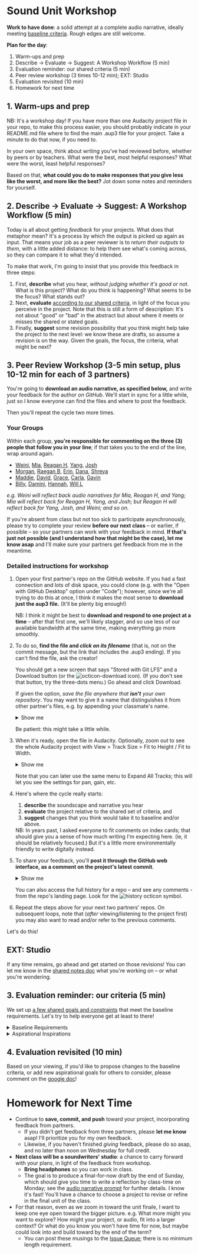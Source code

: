 
# Sound Unit Workshop

**Work to have done**: a solid attempt at a complete audio narrative, ideally meeting <a href="https://bit.ly/cdm{{site.course.slugterm}}-notes">baseline criteria</a>. Rough edges are still welcome.

**Plan for the day**:

1. Warm-ups and prep
2. Describe -> Evaluate -> Suggest: A Workshop Workflow (5 min)
3. Evaluation reminder: our shared criteria (5 min)
4. Peer review workshop (3 times 10-12 min); EXT: Studio
5. Evaluation revisited (10 min)
6. Homework for next time

## 1. Warm-ups and prep

<div class="alert alert-warning">
NB: It's a workshop day! If you have more than one Audacity project file in your repo, to make this process easier, you should probably indicate in your README.md file where to find the main .aup3 file for your project. Take a minute to do that now, if you need to.
</div>

In your own space, think about writing you've had reviewed before, whether by peers or by teachers. What were the best, most helpful responses? What were the worst, least helpful responses?

Based on that, **what could you do to make responses that _you_ give less like the worst, and more like the best?** Jot down some notes and reminders for yourself.

<!-- A lot of peer review fails because it falls to one of two extremes: noncommittal nods, or non-stop nitpicking. Neither really takes advantage of the output we have in front of us. Describe/Evaluate/Suggest helps avoid some of the potential pitfalls of peer review. -->


## 2. Describe -> Evaluate -> Suggest: A Workshop Workflow (5 min)

Today is all about getting _feedback_ for your projects. What does that metaphor mean? It's a process by which the output is picked up again as input. That means your job as a peer reviewer is to _return their outputs to them_, with a little added distance: to help them see what's coming across, so they can compare it to what they'd intended. <!-- A lot of times as writers, including as soundwriters, we don't even know if our audience is getting the main point we want to get across. This is a way of finding out. -->


To make that work, I'm going to insist that you provide this feedback in three steps:
<div class="alert alert-info">
    <ol>
        <li> First, <strong>describe</strong> what you hear, <em>without judging whether it's good or not</em>. What is this project? What do you think is happening? What seems to be the focus? What stands out? </li>
        <li>Next, <strong>evaluate</strong> <a href="https://github.com/benmiller314/audio-narrative-{{site.course.slugterm}}?tab=readme-ov-file#generative-constraints">according to our shared criteria</a>, in light of the focus you perceive in the project. Note that this is still a form of description: It's not about "good" or "bad" in the abstract but about where it meets or misses the shared or stated goals.</li>
        <li>Finally, <strong>suggest</strong> some revision possibility that you think might help take the project to the next level: we know these are drafts, so assume a revision is on the way. Given the goals, the focus, the criteria, what might be next? <!-- Pose your comments as a suggestion, not a command: and interpret comments you receive as suggestions, not commands. --></li>
    </ol>
</div>


## 3. Peer Review Workshop (3-5 min setup, plus 10-12 min for each of 3 partners)

You're going to **download an audio narrative, as specified below,** and write your feedback for the author _on GitHub_. We'll start in sync for a little while, just so I know everyone can find the files and where to post the feedback.

Then you'll repeat the cycle two more times.

### Your Groups

Within each group, **you're responsible for commenting on the three (3) people that follow you in your line**; if that takes you to the end of the line, wrap around again.

* <a href='https://github.com/wex59/audio-narrative-2025spring'>Weini</a>, <a href='https://github.com/mschnelk/audio-narrative-2025spring'>Mia</a>, <a href='https://github.com/reagan-h6/audio-narrative-2025spring'>Reagan H</a>, <a href='https://github.com/2004Moonlove/audio-narrative-2025spring'>Yang</a>, <a href='https://github.com/JoshKrym/audio-narrative-2025spring'>Josh</a>
* <a href='https://github.com/morganfilar/audio-narrative-2025spring'>Morgan</a>, <a href='https://github.com/raeganbest/audio-narrative-2025spring'>Raegan B</a>, <a href='https://github.com/erinkelly25/audio-narrative-2025spring'>Erin</a>, <a href='https://github.com/DAB367/audio-narrative-2025spring'>Dana</a>, <a href='https://github.com/src141/audio-narrative-2025spring'>Shreya</a>
* <a href='https://github.com/mconley25/audio-narrative-2025spring'>Maddie</a>, <a href='https://github.com/davidaltman920/audio-narrative-2025spring'>David</a>, <a href='https://github.com/longworthgrace23/audio-narrative-2025spring'>Grace</a>, <a href='https://github.com/Cferzoco/audio-narrative-2025spring'>Carla</a>, <a href='https://github.com/gavin-abramowitz/audio-narrative-2025spring'>Gavin</a>
* <a href='https://github.com/WLD10/audio-narrative-2025spring'>Billy</a>, <a href='https://github.com/daminidwivedi/audio-narrative-2025spring'>Damini</a>, <a href='https://github.com/hanbos09/audio-narrative-2025spring'>Hannah</a>, <a href='https://github.com/wills-projects/audio-narrative-2025spring'>Will L</a>

_e.g. Weini will reflect back audio narratives for Mia, Reagan H, and Yang; Mia will reflect back for Reagan H, Yang, and Josh; but Reagan H will reflect back for Yang, Josh, and Weini; and so on._

<aside class="alert alert-white">
If you're absent from class but not too sick to participate asynchronously, please try to complete your review <strong>before our next class</strong> – or earlier, if possible – so your partners can work with your feedback in mind. <strong>If that's just not possible (and I understand how that might be the case), let me know asap</strong> and I'll make sure your partners get feedback from me in the meantime. <!-- Saturday morning would be the latest when it might still be helpful, so that's the official async deadline; just confirm that you've pulled the latest version whenever you start. -->
</aside>



### Detailed instructions for workshop

<ol>
    <li>
        <p>Open your first partner's repo on the GitHub website. If you had a fast connection and lots of disk space, you could clone (e.g. with the "Open with GitHub Desktop" option under "Code"); however, since we're all trying to do this at once, I think it makes the most sense to <strong>download just the aup3 file.</strong> (It'll be plenty big enough!)</p>
        <div class="alert alert-warning">NB: I think it might be best to <strong>download and respond to one project at a time</strong> – after that first one, we'll likely stagger, and so use less of our available bandwidth at the same time, making everything go more smoothly.</div>
    </li>
    <li>
        <p>To do so, <strong>find the file and <em>click on its filename</em></strong> (that is, not on the commit message, but the link that includes the .aup3 ending). If you can't find the file, ask the creator!</p>
        <p>You should get a new screen that says "Stored with Git LFS" and a Download button (or the <img src="https://icongr.am/octicons/download.svg?size=16&color=currentColor" alt="octicon-download"> icon). (If you don't see that button, try the three-dots menu.) Go ahead and click Download.</p>
        <p>If given the option, <em>save the file anywhere that <strong>isn't</strong> your own repository</em>. You may want to give it a name that distinguishes it from other partner's files, e.g. by appending your classmate's name.</p>
        <details><summary>Show me</summary>
            <figure role="figure">
                <img src="../assets/img/github--download-one-file.gif" alt="screencast of downloading a single file"/>
                <figcaption>To download a single file from GitHub, click on that file's name. <em>GIF made with <a href="https://www.cockos.com/licecap/">LICEcap</a></em>.</figcaption>
            </figure>
        </details>
        <p>Be patient: this might take a little while.</p>
    </li>
    <li>
        <p>When it's ready, open the file in Audacity. Optionally, zoom out to see the whole Audacity project with View > Track Size > Fit to Height / Fit to Width.</p>
        <details><summary>Show me</summary>
            <figure role="figure">
                <img src="../assets/img/audacity--fit-to-height-and-width.png" alt="Audacity's View menu, with Track Size options highlighted">
                <figcaption>View menu options. Keyboard shortcuts can adjust track sizes as well.</figcaption>
            </figure>
        </details>
        <p>Note that you can later use the same menu to Expand All Tracks; this will let you see the settings for pan, gain, etc.</p>
    </li>
    <li><p>Here's where the cycle really starts:</p>
        <ol>
            <li><strong>describe</strong> the soundscape and narrative you hear</li>
            <li><strong>evaluate</strong> the project relative to the shared set of criteria, and</li>
            <li><strong>suggest</strong> changes that you think would take it to baseline and/or above.</li>
        </ol>
        <aside class="alert alert-info">NB: In years past, I asked everyone to fit comments on index cards; that should give you a sense of how much writing I'm expecting here. (ie, it should be relatively focused.) But it's a little more environmentally friendly to write digitally instead.</aside>
    </li>
    <li>
        <p>To share your feedback, you'll <strong>post it through the GitHub web interface, as a comment on the project's latest commit</strong>. </p>
        <details><summary>Show me</summary>
            <p>If you still have the .aup3 file page open, look for a hyperlinked jumble of 7 letters and numbers near a timestamp and a clock symbol; it's usually straight up from the download button. Clicking there should show you the diffs – i.e. what's changed in this commit. Scroll to the bottom, and you'll see a comment box very similar to what you've used on the Issue Queue. Leave your describe/evaluate/suggest notes there!</p>
            <figure role="figure">
                <img src="../assets/img/workshop--where-to-leave-comments.gif" alt="screencast: finding the latest commit for a file"/>
                <figcaption>You can leave comments on any particular commit using the GitHub website. <em>GIF made with <a href="https://www.cockos.com/licecap/">LICEcap</a></em>.
                </figcaption>
            </figure>
        </details>
        <p>You can also access the full history for a repo – and see any comments - from the repo's landing page. Look for the <img src="https://icongr.am/octicons/history.svg?size=16&color=currentColor" alt="history octicon"> symbol.</p>
    </li>
    <li>Repeat the steps above for your next two partners' repos. On subsequent loops, note that (<em>after</em> viewing/listening to the project first) you may also want to read and/or refer to the previous comments.</li>
</ol>

<div class="alert alert-success">
Let's do this!
</div>


## EXT: Studio
If any time remains, go ahead and get started on those revisions! You can let me know in the [shared notes doc](https://bit.ly/cdm{{site.course.slugterm}}-notes) what you're working on – or what you're wondering.


## 3. Evaluation reminder: our criteria (5 min)
We set up [a few shared goals and constraints](https://bit.ly/cdm{{site.course.slugterm}}-notes) that meet the baseline requirements. Let's try to help everyone get at least to there!

<details><summary><a title="as of Wed 2025-01-29">Baseline Requirements</a></summary>
    <p>For a minimum grade of B, all projects for this unit <em>must</em>...</p>
    <ul>
        <li>Play for 1:30-4 minutes</li>
        <li>Have something happen or change during the piece (e.g. a shift in location, a discrete event)</li>
        <li>Contain at least one sound originally recorded by you</li>
        <li>Contain at least one sound not recorded by you, but which you have permission (e.g. Creative Commons license, fair use, etc) to use</li>
        <li>List and credit file sources used, including your means of establishing permission</li>
        <li>Have three layers (tracks) of sound overlapping at least once in the file</li>
        <li>Meet deadlines and requirements from the chart below (see: citation, reflection, project title in README)</li>
        <li>Export a playable ("rendered") .mp3 file</li>
    </ul>
</details>

<details><summary><a title="as of Wed 2025-01-29">Aspirational Inspirations</a></summary>
    <p>To target (but not guarantee) a grade above a B, the best projects for this unit <em>may</em>...</p>
    <ul>
        <li>Use relative volume and other effects to signal distance</li>
        <li>Use left/right pan and low/high pass filters to create a sense of (locations in) space</li>
        <li>Have a clear organizational scheme you can articulate in your reflection
        <ul dir="auto">
        <li>e.g. Seamlessly blend clips from disparate sources</li>
        <li>e.g. Use sharp cuts to signal scene changes</li>
        <li>e.g. Have an emotional or intellectual arc reflected in background music</li>
        <li>etc.</li>
        </ul>
        </li>
        <li>Show evidence (e.g. from workshop feedback) that audience interpretation matches what you intended</li>
        <li>Use Audacity effects or tools that are new to you</li>
        <li>Write clear commit messages that signal your process and progress</li>
        <li>Include a text transcript of your audio file for accessibility and improved search</li>
        </ul>
</details>


## 4. Evaluation revisited (10 min)
Based on your viewing, if you'd like to propose changes to the baseline criteria, or add new aspirational goals for others to consider, please comment on the [google doc](https://bit.ly/cdm{{site.course.slugterm}}-notes#heading=h.a7m7rjwmokeg)!


# Homework for Next Time

* Continue to **save, commit, and push** toward your project, incorporating feedback from partners.
    - If you didn't get feedback from three partners, please **let me know** asap! I'll prioritize you for my own feedback.
    - Likewise, if you haven't finished *giving* feedback, please do so asap, and no later than noon on Wednesday for full credit.
* **Next class will be a soundwriters' studio**: a chance to carry forward with your plans, in light of the feedback from workshop.
    - **Bring headphones** so you can work in class.
    - The goal is to produce a final-for-now draft by the end of Sunday, which should give you time to write a reflection by class-time on Monday; see the [audio narrative prompt](https://github.com/benmiller314/audio-narrative-{{site.course.slugterm}}) for further details. I know it's fast! You'll have a chance to choose a project to revise or refine in the final unit of the class.
* For that reason, even as we zoom in toward the unit finale, I want to keep one eye open toward the bigger picture. e.g. What more might you want to explore? How might your project, or audio, fit into a larger context? Or what do you know you won't have time for now, but maybe could look into and build toward by the end of the term?
    - You can post these musings to the [Issue Queue]({{site.github.issues_url}}); there is no minimum length requirement.
